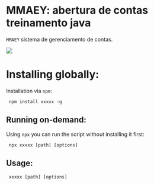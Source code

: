 # MMAEY: abertura de contas treinamento java

`MMAEY` sistema de gerenciamento de contas.

![](https://github.com/yuriiuchi/MMAEY/raw/master/screenshots/public.png)

# Installing globally:

Installation via `npm`:

     npm install xxxxx -g



## Running on-demand:

Using `npx` you can run the script without installing it first:

     npx xxxxx [path] [options]

## Usage:

     xxxxx [path] [options]

